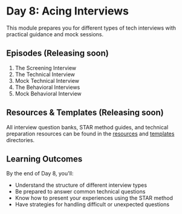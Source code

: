# Day 8: Acing Interviews

This module prepares you for different types of tech interviews with practical guidance and mock sessions.

## Episodes (Releasing soon)

1. The Screening Interview
2. The Technical Interview
3. Mock Technical Interview
4. The Behavioral Interviews
5. Mock Behavioral Interview

## Resources & Templates (Releasing soon)

All interview question banks, STAR method guides, and technical preparation resources can be found in the [resources](/Day-8-Acing-Interviews/resources) and [templates](/Day-8-Acing-Interviews/templates) directories.

## Learning Outcomes

By the end of Day 8, you'll:

- Understand the structure of different interview types
- Be prepared to answer common technical questions
- Know how to present your experiences using the STAR method
- Have strategies for handling difficult or unexpected questions
